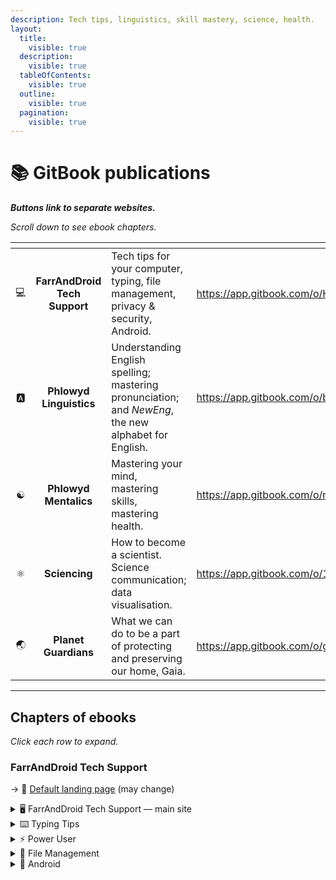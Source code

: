 ```yaml
---
description: Tech tips, linguistics, skill mastery, science, health.
layout:
  title:
    visible: true
  description:
    visible: true
  tableOfContents:
    visible: true
  outline:
    visible: true
  pagination:
    visible: true
---
```


# 📚 GitBook publications

_**Buttons link to separate websites.**_

_Scroll down to see ebook chapters._

<table data-view="cards"><thead><tr><th align="center"></th><th align="center"></th><th></th><th data-hidden data-card-target data-type="content-ref"></th></tr></thead><tbody><tr><td align="center">💻</td><td align="center"><strong>FarrAndDroid Tech Support</strong></td><td>Tech tips for your computer, typing, file management, privacy &#x26; security, Android.</td><td><a href="https://app.gitbook.com/o/HGV4O8QFvR73oXn7Uxww/s/SvMwDma3YIsN6hmiEFs1/">https://app.gitbook.com/o/HGV4O8QFvR73oXn7Uxww/s/SvMwDma3YIsN6hmiEFs1/</a></td></tr><tr><td align="center">🅰️</td><td align="center"><strong>Phlowyd Linguistics</strong></td><td>Understanding English spelling; mastering pronunciation; and <em>NewEng</em>, the new alphabet for English.</td><td><a href="https://app.gitbook.com/o/bhv2aXe6eExkCxRzuAVK/s/qietP059fhAwTgrpg1oR/">https://app.gitbook.com/o/bhv2aXe6eExkCxRzuAVK/s/qietP059fhAwTgrpg1oR/</a></td></tr><tr><td align="center">☯️</td><td align="center"><strong>Phlowyd Mentalics</strong></td><td>Mastering your mind, mastering skills, mastering health.</td><td><a href="https://app.gitbook.com/o/ncd9U74Kvvm90FLF5tdt/s/UQGHaZ9rdsQ3XORhJQYu/">https://app.gitbook.com/o/ncd9U74Kvvm90FLF5tdt/s/UQGHaZ9rdsQ3XORhJQYu/</a></td></tr><tr><td align="center">⚛️</td><td align="center"><strong>Sciencing</strong></td><td>How to become a scientist. Science communication; data visualisation.</td><td><a href="https://app.gitbook.com/o/1wuAqxV16bRCOWrIRz6q/s/nCGaI48cwt6GU0yMEDkK/">https://app.gitbook.com/o/1wuAqxV16bRCOWrIRz6q/s/nCGaI48cwt6GU0yMEDkK/</a></td></tr><tr><td align="center">🌏</td><td align="center"><strong>Planet Guardians</strong></td><td>What we can do to be a part of protecting and preserving our home, Gaia.</td><td><a href="https://app.gitbook.com/o/gQ7qELmcsrzalxe9akLR/s/x4XBbH5vHVRlbAgcvCZg/">https://app.gitbook.com/o/gQ7qELmcsrzalxe9akLR/s/x4XBbH5vHVRlbAgcvCZg/</a></td></tr></tbody></table>

***

## Chapters of ebooks

_Click each row to expand._

### FarrAndDroid Tech Support

→ 🔗 [Default landing page](https://farranddroid-tech.gitbook.io/) (may change)

<details>

<summary>🖥️ FarrAndDroid Tech Support — main site</summary>

🔗 [https://app.gitbook.com/o/HGV4O8QFvR73oXn7Uxww/s/SvMwDma3YIsN6hmiEFs1/](https://app.gitbook.com/o/HGV4O8QFvR73oXn7Uxww/s/SvMwDma3YIsN6hmiEFs1/ "mention") website

_Windows settings, choosing devices, media playing, internet safety, web browser setup, useful applications, and more._

**🔥 Hot articles**

→ 🔗 [https://app.gitbook.com/s/SvMwDma3YIsN6hmiEFs1/principles-of-setup/decreasing-distraction](https://app.gitbook.com/s/SvMwDma3YIsN6hmiEFs1/principles-of-setup/decreasing-distraction "mention")

→ 🔗 [https://app.gitbook.com/s/SvMwDma3YIsN6hmiEFs1/principles-of-setup/crafting-your-environment](https://app.gitbook.com/s/SvMwDma3YIsN6hmiEFs1/principles-of-setup/crafting-your-environment "mention")

→ 🔗 [https://app.gitbook.com/s/SvMwDma3YIsN6hmiEFs1/windows-configuration/setting-up-a-new-windows-11-system](https://app.gitbook.com/s/SvMwDma3YIsN6hmiEFs1/windows-configuration/setting-up-a-new-windows-11-system "mention")

→ 🔗 [https://app.gitbook.com/s/SvMwDma3YIsN6hmiEFs1/windows-configuration/third-party-apps](https://app.gitbook.com/s/SvMwDma3YIsN6hmiEFs1/windows-configuration/third-party-apps "mention")

→ 🔗 [https://app.gitbook.com/s/SvMwDma3YIsN6hmiEFs1/windows-configuration/edge-make-it-stop](https://app.gitbook.com/s/SvMwDma3YIsN6hmiEFs1/windows-configuration/edge-make-it-stop "mention")

→ 🔗 [https://app.gitbook.com/s/SvMwDma3YIsN6hmiEFs1/windows-usage/powertoys-tools](https://app.gitbook.com/s/SvMwDma3YIsN6hmiEFs1/windows-usage/powertoys-tools "mention")

→ 🔗 [https://app.gitbook.com/s/SvMwDma3YIsN6hmiEFs1/windows-usage/custom-keyboard-layouts](https://app.gitbook.com/s/SvMwDma3YIsN6hmiEFs1/windows-usage/custom-keyboard-layouts "mention")&#x20;

→ 🔗 [https://app.gitbook.com/s/SvMwDma3YIsN6hmiEFs1/web-browser-setup/alternatives-to-google-and-bing](https://app.gitbook.com/s/SvMwDma3YIsN6hmiEFs1/web-browser-setup/alternatives-to-google-and-bing "mention")

→ 🔗 [https://app.gitbook.com/s/SvMwDma3YIsN6hmiEFs1/internet-safety/dns-to-get-around-blocks](https://app.gitbook.com/s/SvMwDma3YIsN6hmiEFs1/internet-safety/dns-to-get-around-blocks "mention")

→ 🔗 [https://app.gitbook.com/s/SvMwDma3YIsN6hmiEFs1/entertainment/torrenting](https://app.gitbook.com/s/SvMwDma3YIsN6hmiEFs1/entertainment/torrenting "mention")

</details>

<details>

<summary>⌨️ Typing Tips</summary>

→ 🔗 [https://app.gitbook.com/o/HGV4O8QFvR73oXn7Uxww/s/gumdVstDjfg97ryYDFqd/](https://app.gitbook.com/o/HGV4O8QFvR73oXn7Uxww/s/gumdVstDjfg97ryYDFqd/ "mention") website

A few key ideas that you must know in order to type faster and more accurately.

**🔥 Hot articles**

→ 🔗 [https://app.gitbook.com/s/gumdVstDjfg97ryYDFqd/methods](https://app.gitbook.com/s/gumdVstDjfg97ryYDFqd/methods "mention")

  → 🔗 [https://app.gitbook.com/s/gumdVstDjfg97ryYDFqd/methods/rhythmic-method](https://app.gitbook.com/s/gumdVstDjfg97ryYDFqd/methods/rhythmic-method "mention")&#x20;

  → 🔗 [https://app.gitbook.com/s/gumdVstDjfg97ryYDFqd/methods/like-a-piano-method](https://app.gitbook.com/s/gumdVstDjfg97ryYDFqd/methods/like-a-piano-method "mention")&#x20;

→ 🔗 [https://app.gitbook.com/s/gumdVstDjfg97ryYDFqd/custom-keyboard-layouts](https://app.gitbook.com/s/gumdVstDjfg97ryYDFqd/custom-keyboard-layouts "mention")&#x20;

  → 🔗 [https://app.gitbook.com/s/gumdVstDjfg97ryYDFqd/custom-keyboard-layouts/my-layouts-downloads](https://app.gitbook.com/s/gumdVstDjfg97ryYDFqd/custom-keyboard-layouts/my-layouts-downloads "mention") — custom keyboard layouts I've created

→ 🔗 [https://app.gitbook.com/s/gumdVstDjfg97ryYDFqd/apps-for-typing-features/wincompose](https://app.gitbook.com/s/gumdVstDjfg97ryYDFqd/apps-for-typing-features/wincompose "mention")

</details>

<details>

<summary>⚡ Power User</summary>

→ 🔗 [https://app.gitbook.com/o/HGV4O8QFvR73oXn7Uxww/s/qA7gVdU3GXPI3OOuI1Ep/](https://app.gitbook.com/o/HGV4O8QFvR73oXn7Uxww/s/qA7gVdU3GXPI3OOuI1Ep/ "mention") website

How to become a “power user” — keyboard shortcuts, touchpad gestures, deep computer customisation. Maximising focus. Converting large tasks into small, easily-repetitive tasks.

**🔥 Hot articles**

→ 🔗 [https://app.gitbook.com/s/qA7gVdU3GXPI3OOuI1Ep/being-a-power-user/readme](https://app.gitbook.com/s/qA7gVdU3GXPI3OOuI1Ep/being-a-power-user/readme "mention")&#x20;

  → 🔗 [https://app.gitbook.com/s/qA7gVdU3GXPI3OOuI1Ep/being-a-power-user/readme/4.-focussed-adaptable-imperturbable](https://app.gitbook.com/s/qA7gVdU3GXPI3OOuI1Ep/being-a-power-user/readme/4.-focussed-adaptable-imperturbable "mention")&#x20;

  → 🔗 [https://app.gitbook.com/s/qA7gVdU3GXPI3OOuI1Ep/being-a-power-user/readme/5.-everything-can-be-edited-and-customized](https://app.gitbook.com/s/qA7gVdU3GXPI3OOuI1Ep/being-a-power-user/readme/5.-everything-can-be-edited-and-customized "mention")

→ 🔗 [https://app.gitbook.com/s/qA7gVdU3GXPI3OOuI1Ep/being-a-power-user/keyboard-shortcuts](https://app.gitbook.com/s/qA7gVdU3GXPI3OOuI1Ep/being-a-power-user/keyboard-shortcuts "mention")&#x20;

→ 🔗 [https://app.gitbook.com/s/qA7gVdU3GXPI3OOuI1Ep/being-a-power-user/touchpad-gestures](https://app.gitbook.com/s/qA7gVdU3GXPI3OOuI1Ep/being-a-power-user/touchpad-gestures "mention")&#x20;

→ 🔗 [https://app.gitbook.com/s/qA7gVdU3GXPI3OOuI1Ep/being-a-power-user/window-manager-features](https://app.gitbook.com/s/qA7gVdU3GXPI3OOuI1Ep/being-a-power-user/window-manager-features "mention")&#x20;

→ 🔗 [https://app.gitbook.com/s/qA7gVdU3GXPI3OOuI1Ep/being-a-power-user/dual-screens](https://app.gitbook.com/s/qA7gVdU3GXPI3OOuI1Ep/being-a-power-user/dual-screens "mention") — including how to use your phone or tablet as a second screen!&#x20;

</details>

<details>

<summary>📂 File Management</summary>



</details>

<details>

<summary>📱 Android</summary>



</details>









